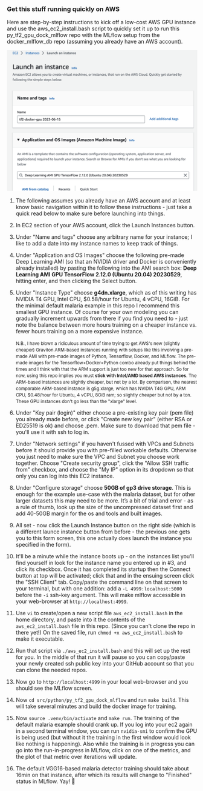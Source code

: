 ### Get this stuff running quickly on AWS
Here are step-by-step instructions to kick off a low-cost AWS GPU instance and use the aws_ec2_install.bash script to quickly set it up to run this py_tf2_gpu_dock_mlflow repo with the MLflow setup from the docker_mlflow_db repo (assuming you already have an AWS account).

![screenshot of an AWS provisioning screen](aws_provisioning.png)


1. The following assumes you already have an AWS account and at least know basic navigation within it to follow these instructions - just take a quick read below to make sure before launching into things.

2. In EC2 section of your AWS account, click the Launch Instances button.

3. Under "Name and tags" choose any arbitrary name for your instance; I like to add a date into my instance names to keep track of things.

4. Under "Application and OS Images" choose the following pre-made Deep Learning AMI (so that an NVIDIA driver and Docker is conveniently already installed) by pasting the following into the AMI search box:  **Deep Learning AMI GPU TensorFlow 2.12.0 (Ubuntu 20.04) 20230529**, hitting enter, and then clicking the Select button.

5. Under "Instance Type" choose **g4dn.xlarge**, which as of this writing has NVIDIA T4 GPU, Intel CPU, \$0.58/hour for Ubuntu, 4 vCPU, 16GiB.  For the minimal default malaria example in this repo I recommend this smallest GPU instance.  Of course for your own modeling you can gradually increment upwards from there if you find you need to - just note the balance between more hours training on a cheaper instance vs. fewer hours training on a more expensive instance.

    <small>N.B., I have blown a ridiculous amount of time trying to get AWS's new (slightly cheaper) Graviton ARM-based instances running with setups like this involving a pre-made AMI with pre-made images of Python, Tensorflow, Docker, and MLflow.  The pre-made images for the Tensorflow+Docker+Python combo already put things behind the times and I think with that the ARM support is just too new for that approach.  So for now, using this repo implies you must **stick with Intel/AMD based AWS instances**.  The ARM-based instances are slightly cheaper, but not by a lot.  By comparison, the nearest comparable ARM-based instance is g5g.xlarge, which has NVIDIA T4G GPU, ARM CPU, \$0.48/hour for Ubuntu, 4 vCPU, 8GiB ram; so slightly cheaper but not by a ton.  These GPU instances don't go less than the "xlarge" level.</small>

6. Under "Key pair (login)" either choose a pre-existing key pair (pem file) you already made before, or click "Create new key pair" (either RSA or ED25519 is ok) and choose .pem.  Make sure to download that pem file - you'll use it with ssh to log in.

7. Under "Network settings" if you haven't fussed with VPCs and Subnets before it should provide you with pre-filled workable defaults.  Otherwise you just need to make sure the VPC and Subnet you choose work together.
Choose "Create security group", click the "Allow SSH traffic from" checkbox, and choose the "My IP" option in its dropdown so that only you can log into this EC2 instance.

8. Under "Configure storage" choose **50GB of gp3 drive storage**.  This is enough for the example use-case with the malaria dataset, but for other larger datasets this may need to be more.  It’s a bit of trial and error - as a rule of thumb, look up the size of the uncompressed dataset first and add 40-50GB margin for the os and tools and built images.

9. All set - now click the Launch Instance button on the right side (which is a different launce instance button from before - the previous one gets you to this form screen, this one actually does launch the instance you specified in the form).

10. It'll be a minute while the instance boots up - on the instances list you'll find yourself in look for the instance name you entered up in #3, and click its checkbox.  Once it has completed its startup then the Connect button at top will be activated; click that and in the ensuing screen click the "SSH Client" tab.  Copy/paste the command line on that screen to your terminal, but with one addition: add a `-L 4999:localhost:5000` before the `-i` ssh-key argument.  This will make mlflow accessible in your web-browser at `http://localhost:4999`.

11. Use `vi` to create/open a new script file `aws_ec2_install.bash` in the home directory, and paste into it the contents of the `aws_ec2_install.bash` file in this repo.  (Since you can't clone the repo in there yet!)  On the saved file, run `chmod +x aws_ec2_install.bash` to make it executable.

12. Run that script via `./aws_ec2_install.bash` and this will set up the rest for you.  In the middle of that run it will pause so you can copy/paste your newly created ssh public key into your GitHub account so that you can clone the needed repos.

13. Now go to `http://localhost:4999` in your local web-browser and you should see the MLflow screen.

14. Now `cd src/python/py_tf2_gpu_dock_mlflow` and run `make build`.  This will take several minutes and build the docker image for training.

15. Now `source .venv/bin/activate` and `make run`.  The training of the default malaria example should crank up.  If you log into your ec2 again in a second terminal window, you can run `nvidia-smi` to confirm the GPU is being used (but without it the training in the first window would look like nothing is happening).  Also while the training is in progress you can go into the run-in-progress in MLflow, click on one of the metrics, and the plot of that metric over iterations will update.

16. The default VGG16-based malaria detector training should take about 16min on that instance, after which its results will change to "Finished" status in MLflow.  Yay!  🎉